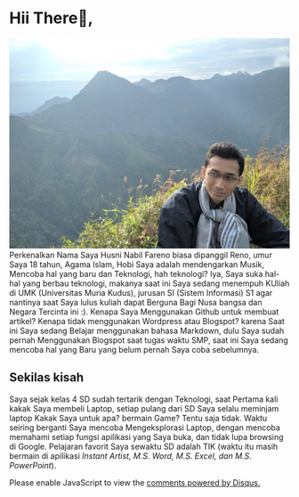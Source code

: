 # Hii There👋,

![Za_Warudo](/snap/IMG_20200621_070023.jpg "Road to Natasangin Peak, Muncak Skuy")
Perkenalkan Nama Saya Husni Nabil Fareno biasa dipanggil Reno, umur Saya 18 tahun, Agama Islam,  Hobi Saya adalah mendengarkan Musik, Mencoba hal yang baru dan Teknologi, hah teknologi? Iya, Saya suka hal-hal yang berbau teknologi, makanya saat ini Saya sedang menempuh KUliah di UMK (Universitas Muria Kudus), jurusan SI (Sistem Informasi) S1 agar nantinya saat Saya lulus kuliah dapat Berguna Bagi Nusa bangsa dan Negara Tercinta ini :). Kenapa Saya Menggunakan Github untuk membuat artikel? Kenapa tidak menggunakan Wordpress atau Blogspot? karena Saat ini Saya sedang Belajar menggunakan bahasa Markdown, dulu Saya sudah pernah Menggunakan Blogspot saat tugas waktu SMP, saat ini Saya sedang mencoba hal yang Baru yang belum pernah Saya coba sebelumnya.

## Sekilas kisah
Saya sejak kelas 4 SD sudah tertarik dengan Teknologi, saat Pertama kali kakak Saya membeli Laptop, setiap pulang dari SD Saya selalu meminjam laptop Kakak Saya untuk apa?  bermain Game? Tentu saja tidak. Waktu seiring berganti Saya mencoba Mengeksplorasi Laptop, dengan mencoba memahami setiap fungsi apilikasi yang Saya buka, dan tidak lupa browsing di Google. Pelajaran favorit Saya sewaktu SD adalah TIK (waktu itu masih bermain di apilikasi _Instant Artist, M.S. Word, M.S. Excel, dan M.S. PowerPoint_). 



<div id="disqus_thread"></div>
<script>

/**
*  RECOMMENDED CONFIGURATION VARIABLES: EDIT AND UNCOMMENT THE SECTION BELOW TO INSERT DYNAMIC VALUES FROM YOUR PLATFORM OR CMS.
*  LEARN WHY DEFINING THESE VARIABLES IS IMPORTANT: https://disqus.com/admin/universalcode/#configuration-variables*/
/*
var disqus_config = function () {
this.page.url = PAGE_URL;  // Replace PAGE_URL with your page's canonical URL variable
this.page.identifier = PAGE_IDENTIFIER; // Replace PAGE_IDENTIFIER with your page's unique identifier variable
};
*/
(function() { // DON'T EDIT BELOW THIS LINE
var d = document, s = d.createElement('script');
s.src = 'https://nabifr-github-io.disqus.com/embed.js';
s.setAttribute('data-timestamp', +new Date());
(d.head || d.body).appendChild(s);
})();
</script>
<noscript>Please enable JavaScript to view the <a href="https://disqus.com/?ref_noscript">comments powered by Disqus.</a></noscript>
                            
